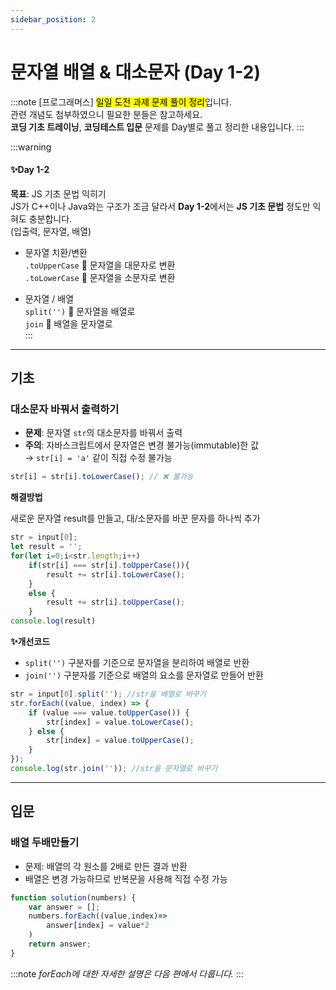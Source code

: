 ```yaml
---
sidebar_position: 2
---
```


# 문자열 배열 & 대소문자 (Day 1-2)

:::note
[프로그래머스] <mark>일일 도전 과제 문제 풀이 정리</mark>입니다.  
관련 개념도 첨부하였으니 필요한 분들은 참고하세요.  
**코딩 기초 트레이닝**, **코딩테스트 입문** 문제를 Day별로 풀고 정리한 내용입니다.
:::

:::warning
#### ✨Day 1-2
**목표**: JS 기초 문법 익히기  
JS가 C++이나 Java와는 구조가 조금 달라서 **Day 1-2**에서는 **JS 기초 문법** 정도만 익혀도 충분합니다.  
(입출력, 문자열, 배열)


- 문자열 치환/변환  
    `.toUpperCase` 🔄 문자열을 대문자로 변환  
    `.toLowerCase` 🔄 문자열을 소문자로 변환  

- 문자열 / 배열  
    `split('')`  💜 문자열을 배열로  
    `join`  💚 배열을 문자열로  
:::

---
    
## 기초

### 대소문자 바꿔서 출력하기

- **문제**: 문자열 `str`의 대소문자를 바꿔서 출력  
- **주의**: 자바스크립트에서 문자열은 변경 불가능(immutable)한 값  
  → `str[i] = 'a'` 같이 직접 수정 불가능

```jsx
str[i] = str[i].toLowerCase(); // ❌ 불가능
```

**해결방법**

새로운 문자열 result를 만들고, 대/소문자를 바꾼 문자를 하나씩 추가

```jsx
str = input[0];
let result = '';
for(let i=0;i<str.length;i++)
    if(str[i] === str[i].toUpperCase()){
        result += str[i].toLowerCase();
    }
    else {
        result += str[i].toUpperCase();
    }
console.log(result)
```
**✨개선코드**
- `split('')` 구분자를 기준으로 문자열을 분리하여 배열로 반환
- `join('')` 구분자를 기준으로 배열의 요소를 문자열로 만들어 반환

```jsx
str = input[0].split(''); //str을 배열로 바꾸기
str.forEach((value, index) => {
    if (value === value.toUpperCase()) {
        str[index] = value.toLowerCase();
    } else {
        str[index] = value.toUpperCase();
    }
});
console.log(str.join('')); //str을 문자열로 바꾸기
```

---

## 입문

### 배열 두배만들기

- 문제: 배열의 각 원소를 2배로 만든 결과 반환
- 배열은 변경 가능하므로 반복문을 사용해 직접 수정 가능
```jsx
function solution(numbers) {
    var answer = [];
    numbers.forEach((value,index)=>
        answer[index] = value*2
    )
    return answer;
}
```
:::note
*forEach에 대한 자세한 설명은 다음 편에서 다룹니다.*
:::
